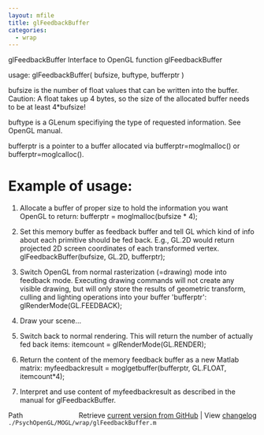 ```yaml
---
layout: mfile
title: glFeedbackBuffer
categories:
  - wrap
---
```


glFeedbackBuffer  Interface to OpenGL function glFeedbackBuffer

usage:  glFeedbackBuffer\( bufsize, buftype, bufferptr \)

bufsize is the number of float values that can be written into the buffer.
Caution: A float takes up 4 bytes, so the size of the allocated buffer needs
to be at least 4\*bufsize\!

buftype is a GLenum specifiying the type of requested information. See OpenGL manual.

bufferptr is a pointer to a buffer allocated via bufferptr=moglmalloc\(\) or bufferptr=moglcalloc\(\).

# Example of usage:

1. Allocate a buffer of proper size to hold the information you want OpenGL to return:
   bufferptr = moglmalloc\(bufsize \* 4\);

2. Set this memory buffer as feedback buffer and tell GL which kind of info about each
   primitive should be fed back. E.g., GL.2D would return projected 2D screen coordinates of
   each transformed vertex.
   glFeedbackBuffer\(bufsize, GL.2D, bufferptr\);

3. Switch OpenGL from normal rasterization \(=drawing\) mode into feedback mode. Executing
   drawing commands will not create any visible drawing, but will only store the results
   of geometric transform, culling and lighting operations into your buffer 'bufferptr':
   glRenderMode\(GL.FEEDBACK\);

4. Draw your scene...

5. Switch back to normal rendering. This will return the number of actually fed back items:
   itemcount = glRenderMode\(GL.RENDER\);

6. Return the content of the memory feedback buffer as a new Matlab matrix:
   myfeedbackresult = moglgetbuffer\(bufferptr, GL.FLOAT, itemcount\*4\);

7. Interpret and use content of myfeedbackresult as described in the manual for glFeedbackBuffer.


<div class="code_header" style="text-align:right;">
  <span style="float:left;">Path&nbsp;&nbsp;</span> <span class="counter">Retrieve <a href=
  "https://raw.github.com/Psychtoolbox-3/Psychtoolbox-3/beta/./PsychOpenGL/MOGL/wrap/glFeedbackBuffer.m">current version from GitHub</a> | View <a href=
  "https://github.com/Psychtoolbox-3/Psychtoolbox-3/commits/beta/./PsychOpenGL/MOGL/wrap/glFeedbackBuffer.m">changelog</a></span>
</div>
<div class="code">
  <code>./PsychOpenGL/MOGL/wrap/glFeedbackBuffer.m</code>
</div>
